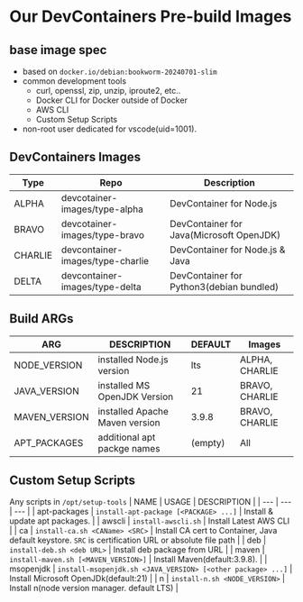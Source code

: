 # Our DevContainers Pre-build Images

## base image spec
- based on `docker.io/debian:bookworm-20240701-slim`
- common development tools
  - curl, openssl, zip, unzip, iproute2, etc..
  - Docker CLI for Docker outside of Docker
  - AWS CLI
  - Custom Setup Scripts
- non-root user dedicated for vscode(uid=1001).

## DevContainers Images
| Type | Repo  | Description |
| --- | --- | --- |
| ALPHA | devcotainer-images/type-alpha | DevContainer for Node.js |
| BRAVO | devcotainer-images/type-bravo | DevContainer for Java(Microsoft OpenJDK) |
| CHARLIE | devcontainer-images/type-charlie | DevContainer for Node.js & Java |
| DELTA | devcontainer-images/type-delta | DevContainer for Python3(debian bundled) |

## Build ARGs
| ARG | DESCRIPTION | DEFAULT | Images |
| --- | --- | --- | --- |
| NODE_VERSION | installed Node.js version | lts | ALPHA, CHARLIE |
| JAVA_VERSION | installed MS OpenJDK Version | 21 | BRAVO, CHARLIE |
| MAVEN_VERSION | installed Apache Maven version | 3.9.8 | BRAVO, CHARLIE |
| APT_PACKAGES | additional apt packge names | (empty) | All |

## Custom Setup Scripts
Any scripts in `/opt/setup-tools`
| NAME | USAGE | DESCRIPTION |
| --- | --- | --- |
| apt-packages | `install-apt-package [<PACKAGE> ...]` | Install & update apt packages. |
| awscli | `install-awscli.sh` | Install Latest AWS CLI |
| ca | `install-ca.sh <CAName> <SRC>` | Install CA cert to Container, Java default keystore. `SRC` is certification URL or absolute file path |
| deb | `install-deb.sh <deb URL>` | Install deb package from URL |
| maven | `install-maven.sh [<MAVEN_VERSION>]` | Install Maven(default:3.9.8). |
| msopenjdk | `install-msopenjdk.sh <JAVA_VERSION> [<other package> ...]` | Install Microsoft OpenJDk(default:21) |
| n | `install-n.sh <NODE_VERSION>` | Install n(node version manager. default LTS) |